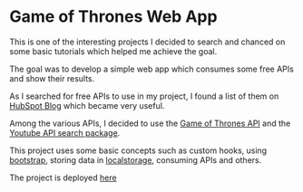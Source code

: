 # Game of Thrones Web App

This is one of the interesting projects I decided to search and chanced on some basic tutorials which helped me achieve the goal.

The goal was to develop a simple web app which consumes some free APIs and show their results.

As I searched for free APIs to use in my project, I found a list of them on [HubSpot Blog](https://blog.hubspot.com/website/free-open-apis) which became very useful.

Among the various APIs, I decided to use the [Game of Thrones API](https://gameofthronesquotes.xyz/) and the [Youtube API search package](https://www.npmjs.com/package/youtube-api-search).

This project uses some basic concepts such as custom hooks, using [bootstrap](https://getbootstrap.com/), storing data in [localstorage](https://programmingwithmosh.com/react/localstorage-react/), consuming APIs and others.

The project is deployed [here](https://game-of-thrones-web-app.vercel.app/)
